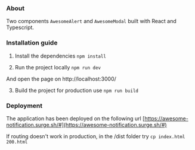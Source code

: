### About

Two components `AwesomeAlert` and `AwesomeModal` built with React and Typescript.

### Installation guide

1. Install the dependencies
   `npm install`

2. Run the project locally
   `npm run dev`

And open the page on http://localhost:3000/

3. Build the project for production use
   `npm run build`

### Deployment

The application has been deployed on the following url [https://awesome-notification.surge.sh/#](https://awesome-notification.surge.sh/#)

If routing doesn't work in production, in the /dist folder try `cp index.html 200.html`

